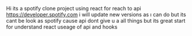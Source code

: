 Hi its a spotify clone project using react for reach to api https://developer.spotify.com
i will update new versions as ı can do but its cant be look as spotify cause api dont give 
u a all things but its great start for understand react useage of api and hooks
